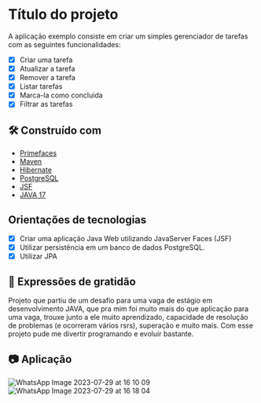 # Título do projeto

A aplicação exemplo consiste em criar um simples gerenciador de tarefas
com as seguintes funcionalidades:
- [x] Criar uma tarefa
- [x] Atualizar a tarefa
- [x] Remover a tarefa
- [x] Listar tarefas 
- [x] Marca-la como concluida
- [x] Filtrar as tarefas

## 🛠️ Construído com

* [Primefaces](https://www.primefaces.org/documentation/) 
* [Maven](https://maven.apache.org/)
* [Hibernate](https://hibernate.org/orm/documentation/6.2/)
* [PostgreSQL](https://www.postgresql.org/docs/)
* [JSF](https://www.oracle.com/java/technologies/javaserverfaces.html)
* [JAVA 17](https://docs.oracle.com/en/java/javase/17/docs/api/)

## Orientações de tecnologias

- [x] Criar uma aplicação Java Web utilizando JavaServer Faces (JSF) 
- [x] Utilizar persistência em um banco de dados PostgreSQL.
- [x] Utilizar JPA
  
## 🎁 Expressões de gratidão

Projeto que partiu de um desafio para uma vaga de estágio em desenvolvimento JAVA, que pra mim foi muito mais do que aplicação para uma vaga, 
trouxe junto a ele muito aprendizado, capacidade de resolução de problemas (e ocorreram vários rsrs), superação e muito mais. Com esse projeto pude 
me divertir programando e evoluir bastante. 

## 📷 Aplicação
![WhatsApp Image 2023-07-29 at 16 10 09](https://github.com/rondicunha/projeto-gerenciador-tarefas/assets/85961047/ba1e2d42-bc09-4911-a863-2a9487fcc1e3)
![WhatsApp Image 2023-07-29 at 16 18 04](https://github.com/rondicunha/projeto-gerenciador-tarefas/assets/85961047/c65bcf11-f468-4e7a-9425-d19c72d9ee58)


